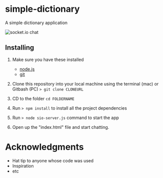 # simple-dictionary
A simple dictionary application 

![socket.io chat](https://github.com/EthanDow/socket-chat/blob/master/Capture.PNG)


## Installing
1. Make sure you have these installed
	- [node.js](http://nodejs.org/)
	- [git](http://git-scm.com/)
	
2. Clone this repository into your local machine using the terminal (mac) or Gitbash (PC) `> git clone CLONEURL`
3. CD to the folder `cd FOLDERNAME`
4. Run `> npm install` to install all the project dependencies
5. Run `> node sio-server.js` command to start the app 
6. Open up the "index.html" file and start chatting. 

# Acknowledgments
- Hat tip to anyone whose code was used
- Inspiration
- etc
